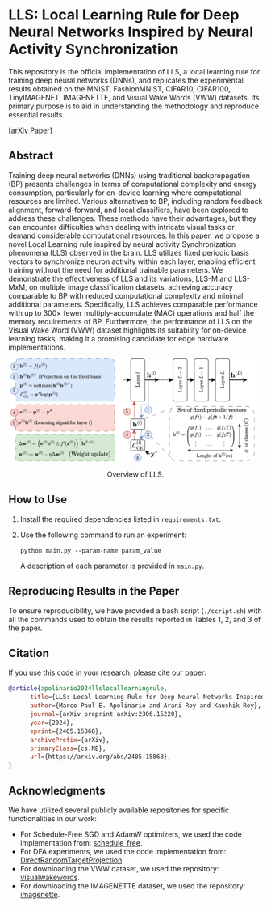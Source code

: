 # LLS: Local Learning Rule for Deep Neural Networks Inspired by Neural Activity Synchronization


This repository is the official implementation of LLS, a local learning rule for training deep neural networks (DNNs), and replicates the experimental results obtained on the MNIST, FashionMNIST, CIFAR10, CIFAR100, TinyIMAGENET, IMAGENETTE, and Visual Wake Words (VWW) datasets. Its primary purpose is to aid in understanding the methodology and reproduce essential results. 

[[arXiv Paper]](https://arxiv.org/abs/2405.15868)

## Abstract
Training deep neural networks (DNNs) using traditional backpropagation (BP) presents challenges in terms of computational complexity and energy consumption, particularly for on-device learning where computational resources are limited. Various alternatives to BP, including random feedback alignment, forward-forward, and local classifiers, have been explored to address these challenges. These methods have their advantages, but they can encounter difficulties when dealing with intricate visual tasks or demand considerable computational resources. In this paper, we propose a novel Local Learning rule inspired by neural activity Synchronization phenomena (LLS) observed in the brain. LLS utilizes fixed periodic basis vectors to synchronize neuron activity within each layer, enabling efficient training without the need for additional trainable parameters. We demonstrate the effectiveness of LLS and its variations, LLS-M and LLS-MxM, on multiple image classification datasets, achieving accuracy comparable to BP with reduced computational complexity and minimal additional parameters. Specifically, LLS achieves comparable performance with up to $300\times$ fewer multiply-accumulate (MAC) operations and half the memory requirements of BP. Furthermore, the performance of LLS on the Visual Wake Word (VWW) dataset highlights its suitability for on-device learning tasks, making it a promising candidate for edge hardware implementations.

<p align = "center">
<img src = "lls_diagram.png">
</p>
<p align = "center">
Overview of LLS.
</p>

## How to Use

1. Install the required dependencies listed in `requirements.txt`. 
2. Use the following command to run an experiment:

    ```shell
    python main.py --param-name param_value
    ```

    A description of each parameter is provided in `main.py`.

## Reproducing Results in the Paper

To ensure reproducibility, we have provided a bash script (`./script.sh`) with all the commands used to obtain the results reported in Tables 1, 2, and 3 of the paper.

## Citation

If you use this code in your research, please cite our paper:

```bibtex
@article{apolinario2024llslocallearningrule,
      title={LLS: Local Learning Rule for Deep Neural Networks Inspired by Neural Activity Synchronization}, 
      author={Marco Paul E. Apolinario and Arani Roy and Kaushik Roy},
      journal={arXiv preprint arXiv:2306.15220},
      year={2024},
      eprint={2405.15868},
      archivePrefix={arXiv},
      primaryClass={cs.NE},
      url={https://arxiv.org/abs/2405.15868}, 
}
```


## Acknowledgments

We have utilized several publicly available repositories for specific functionalities in our work:

- For Schedule-Free SGD and AdamW optimizers, we used the code implementation from: [schedule_free](https://github.com/facebookresearch/schedule_free).
- For DFA experiments, we used the code implementation from: [DirectRandomTargetProjection](https://github.com/ChFrenkel/DirectRandomTargetProjection).
- For downloading the VWW dataset, we used the repository: [visualwakewords](https://github.com/Mxbonn/visualwakewords).
- For downloading the IMAGENETTE dataset, we used the repository: [imagenette](https://github.com/fastai/imagenette).
